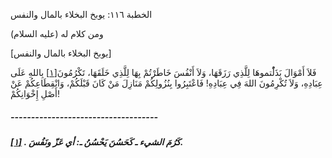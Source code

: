   الخطبة  ١١٦: يوبخ البخلاء بالمال والنفس	

ومن كلام له (عليه السلام)

[يوبخ البخلاء بالمال والنفس]

فَلاَ أَمْوَالَ بَذَلُْتموهَا لِلَّذِي رَزَقَهَا، وَلاَ أَنْفُسَ خَاطَرْتُمْ بِهَا لِلَّذِي خَلَقَهَا، تَكْرُمُونَ[[١\]](https://arabic.balaghah.net/node/567#_ftn1) بِاللهِ عَلَى عِبَادِهِ، وَلاَ تُكْرِمُونَ اللهَ فِي عِبَادِهِ!  فَاعْتَبِرُوا بِنُزُولِكُمْ مَنَازِلَ مَنْ كَانَ قَبْلَكُمْ،  وَانْقِطَاعِكُمْ عَنْ أَصْلِ إِخْوَانِكُمْ!

##### ------------------------------------

##### [[١\]](https://arabic.balaghah.net/node/567#_ftnref1) . كَرُمَ الشيء ـ كَحَسُنَ يَحْسُنُ ـ: أي عَزّ ونَفُسَ. 
